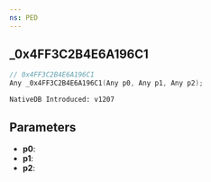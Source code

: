 ```yaml
---
ns: PED
---
```

## _0x4FF3C2B4E6A196C1

```c
// 0x4FF3C2B4E6A196C1
Any _0x4FF3C2B4E6A196C1(Any p0, Any p1, Any p2);
```

```
NativeDB Introduced: v1207
```

## Parameters
* **p0**:
* **p1**:
* **p2**:
